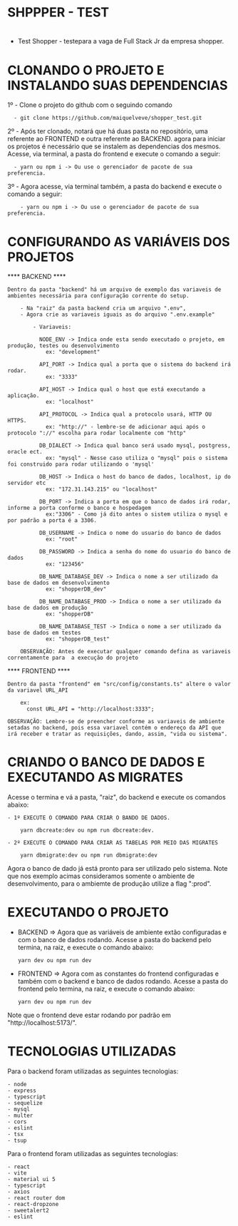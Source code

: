 # SHPPPER - TEST
#
 - Test Shopper - testepara a vaga de Full Stack Jr da empresa shopper.
#


#
# CLONANDO O PROJETO E INSTALANDO SUAS DEPENDENCIAS

  1º - Clone o projeto do github com o seguindo comando
    
      - git clone https://github.com/maiquelveve/shopper_test.git
   
  
  2º - Após ter clonado, notará que há duas pasta no repositório, uma referente ao FRONTEND e outra referente ao BACKEND. agora para iniciar os projetos é necessário que se instalem as dependencias dos mesmos. Acesse, via terminal, a pasta do frontend e execute o comando a seguir:

      - yarn ou npm i -> Ou use o gerenciador de pacote de sua preferencia.
    

  3º - Agora acesse, via terminal também, a pasta do backend e execute o comando a seguir:

        - yarn ou npm i -> Ou use o gerenciador de pacote de sua preferencia.

        

#
# CONFIGURANDO AS VARIÁVEIS DOS PROJETOS

  **** BACKEND ****

    Dentro da pasta "backend" há um arquivo de exemplo das variaveis de ambientes necessária para configuração corrente do setup. 
        
        - Na "raiz" da pasta backend cria um arquivo ".env",
        - Agora crie as variaveis iguais as do arquivo ".env.example" 

            - Variaveis:

              NODE_ENV -> Indica onde esta sendo executado o projeto, em produção, testes ou desenvolvimento
                ex: "development"
              
              API_PORT -> Indica qual a porta que o sistema do backend irá rodar.
                ex: "3333"
              
              API_HOST -> Indica qual o host que está executando a aplicação.
                ex: "localhost"

              API_PROTOCOL -> Indica qual a protocolo usará, HTTP OU HTTPS.
                ex: "http://" - lembre-se de adicionar aqui após o protocolo "://" escolha para rodar localmente com "http"

              DB_DIALECT -> Indica qual banco será usado mysql, postgress, oracle ect. 
                ex: "mysql" - Nesse caso utiliza o "mysql" pois o sistema foi construido para rodar utilizando o 'mysql'

              DB_HOST -> Indica o host do banco de dados, localhost, ip do servidor etc
                ex: "172.31.143.215" ou "localhost"

              DB_PORT -> Indica a porta em que o banco de dados irá rodar, informe a porta conforme o banco e hospedagem
                ex:"3306" - Como já dito antes o sistem utiliza o mysql e por padrão a porta é a 3306.

              DB_USERNAME -> Indica o nome do usuario do banco de dados
                ex: "root" 

              DB_PASSWORD -> Indica a senha do nome do usuario do banco de dados
                ex: "123456" 

              DB_NAME_DATABASE_DEV -> Indica o nome a ser utilizado da base de dados em desenvolvimento
                ex: "shopperDB_dev"

              DB_NAME_DATABASE_PROD -> Indica o nome a ser utilizado da base de dados em produção
                ex: "shopperDB"

              DB_NAME_DATABASE_TEST -> Indica o nome a ser utilizado da base de dados em testes
                ex: "shopperDB_test"
   
        OBSERVAÇÃO: Antes de executar qualquer comando defina as variaveis correntamente para  a execução do projeto


**** FRONTEND ****

    Dentro da pasta "frontend" em "src/config/constants.ts" altere o valor da variavel URL_API
        
        ex:
          const URL_API = "http://localhost:3333";

    OBSERVAÇÃO: Lembre-se de preencher conforme as variaveis de ambiente setadas no backend, pois essa variavel contém o endereço da API que irá receber e tratar as requisições, dando, assim, "vida ou sistema".    


#
# CRIANDO O BANCO DE DADOS E EXECUTANDO AS MIGRATES

  Acesse o termina e vá a pasta, "raiz", do backend e execute os comandos abaixo:
  
  
    - 1º EXECUTE O COMANDO PARA CRIAR O BANDO DE DADOS.

        yarn dbcreate:dev ou npm run dbcreate:dev.
  
    - 2º EXECUTE O COMANDO PARA CRIAR AS TABELAS POR MEIO DAS MIGRATES

        yarn dbmigrate:dev ou npm run dbmigrate:dev

  Agora o banco de dado já está pronto para ser utilizado pelo sistema. Note que nos exemplo acimas consideramos somente o ambiente de desenvolvimento, para o ambiemte de produção utilize a flag ":prod".


#
# EXECUTANDO O PROJETO

  - BACKEND => 
  Agora que as variáveis de ambiente extão configuradas e com o banco de dados rodando.
  Acesse a pasta do backend pelo termina, na raiz, e execute o comando abaixo:
      
    ``````      
    yarn dev ou npm run dev
    ``````

  - FRONTEND => 
  Agora com as constantes do frontend configuradas e também com o backend e banco de dados rodando.
  Acesse a pasta do frontend pelo termina, na raiz, e execute o comando abaixo:

    ``````      
    yarn dev ou npm run dev
    ``````


Note que o frontend deve estar rodando por padrão em "http://localhost:5173/".


#
# TECNOLOGIAS UTILIZADAS

  Para o backend foram utilizadas as seguintes tecnologias:
    
    - node
    - express
    - typescript
    - sequelize
    - mysql
    - multer
    - cors
    - eslint
    - tsx
    - tsup

  Para o frontend foram utilizadas as seguintes tecnologias:
    
    - react
    - vite
    - material ui 5
    - typescript
    - axios
    - react router dom
    - react-dropzone
    - sweetalert2
    - eslint






        
    
